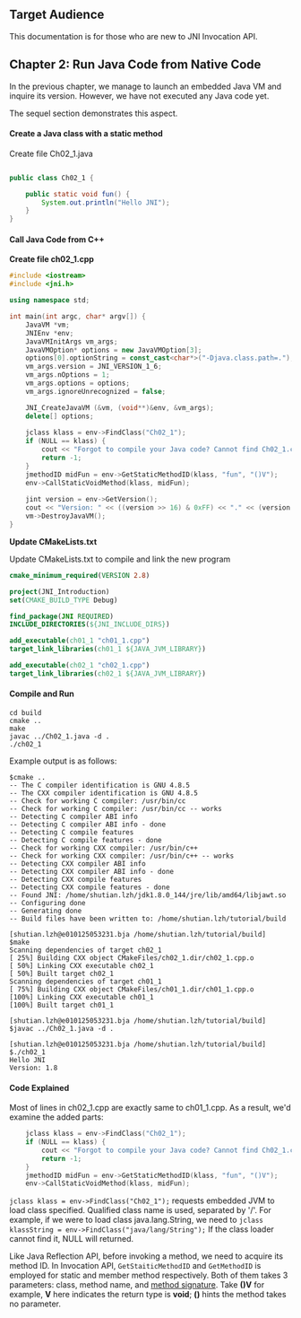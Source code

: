 ## Target Audience

This documentation is for those who are new to JNI Invocation API.

## Chapter 2: Run Java Code from Native Code

In the previous chapter, we manage to launch an embedded Java VM and inquire its version. However, we
have not executed any Java code yet.

The sequel section demonstrates this aspect.

#### Create a Java class with a static method

Create file Ch02_1.java

```java

public class Ch02_1 {

    public static void fun() {
        System.out.println("Hello JNI");
    }
}

```

#### Call Java Code from C++

**Create file ch02_1.cpp**
```cpp
#include <iostream>
#include <jni.h>

using namespace std;

int main(int argc, char* argv[]) {
    JavaVM *vm;
    JNIEnv *env;
    JavaVMInitArgs vm_args;
    JavaVMOption* options = new JavaVMOption[3];
    options[0].optionString = const_cast<char*>("-Djava.class.path=.");
    vm_args.version = JNI_VERSION_1_6;
    vm_args.nOptions = 1;
    vm_args.options = options;
    vm_args.ignoreUnrecognized = false;

    JNI_CreateJavaVM (&vm, (void**)&env, &vm_args);
    delete[] options;
    
    jclass klass = env->FindClass("Ch02_1");
    if (NULL == klass) {
        cout << "Forgot to compile your Java code? Cannot find Ch02_1.class in the current directory" << endl;
        return -1;
    }
    jmethodID midFun = env->GetStaticMethodID(klass, "fun", "()V");
    env->CallStaticVoidMethod(klass, midFun);
    
    jint version = env->GetVersion();
    cout << "Version: " << ((version >> 16) & 0xFF) << "." << (version & 0xFF);
    vm->DestroyJavaVM();   
}
```

**Update CMakeLists.txt**

Update CMakeLists.txt to compile and link the new program

```cmake
cmake_minimum_required(VERSION 2.8)

project(JNI_Introduction)
set(CMAKE_BUILD_TYPE Debug)

find_package(JNI REQUIRED)
INCLUDE_DIRECTORIES(${JNI_INCLUDE_DIRS})

add_executable(ch01_1 "ch01_1.cpp")
target_link_libraries(ch01_1 ${JAVA_JVM_LIBRARY})

add_executable(ch02_1 "ch02_1.cpp")
target_link_libraries(ch02_1 ${JAVA_JVM_LIBRARY})

```

#### Compile and Run
```commandline
cd build
cmake ..
make
javac ../Ch02_1.java -d .
./ch02_1
```

Example output is as follows:
```text
$cmake ..
-- The C compiler identification is GNU 4.8.5
-- The CXX compiler identification is GNU 4.8.5
-- Check for working C compiler: /usr/bin/cc
-- Check for working C compiler: /usr/bin/cc -- works
-- Detecting C compiler ABI info
-- Detecting C compiler ABI info - done
-- Detecting C compile features
-- Detecting C compile features - done
-- Check for working CXX compiler: /usr/bin/c++
-- Check for working CXX compiler: /usr/bin/c++ -- works
-- Detecting CXX compiler ABI info
-- Detecting CXX compiler ABI info - done
-- Detecting CXX compile features
-- Detecting CXX compile features - done
-- Found JNI: /home/shutian.lzh/jdk1.8.0_144/jre/lib/amd64/libjawt.so  
-- Configuring done
-- Generating done
-- Build files have been written to: /home/shutian.lzh/tutorial/build

[shutian.lzh@e010125053231.bja /home/shutian.lzh/tutorial/build]
$make
Scanning dependencies of target ch02_1
[ 25%] Building CXX object CMakeFiles/ch02_1.dir/ch02_1.cpp.o
[ 50%] Linking CXX executable ch02_1
[ 50%] Built target ch02_1
Scanning dependencies of target ch01_1
[ 75%] Building CXX object CMakeFiles/ch01_1.dir/ch01_1.cpp.o
[100%] Linking CXX executable ch01_1
[100%] Built target ch01_1

[shutian.lzh@e010125053231.bja /home/shutian.lzh/tutorial/build]
$javac ../Ch02_1.java -d .

[shutian.lzh@e010125053231.bja /home/shutian.lzh/tutorial/build]
$./ch02_1 
Hello JNI
Version: 1.8
```
#### Code Explained

Most of lines in ch02_1.cpp are exactly same to ch01_1.cpp. As a result, we'd examine 
the added parts:
```cpp
    jclass klass = env->FindClass("Ch02_1");
    if (NULL == klass) {
        cout << "Forgot to compile your Java code? Cannot find Ch02_1.class in the current directory" << endl;
        return -1;
    }
    jmethodID midFun = env->GetStaticMethodID(klass, "fun", "()V");
    env->CallStaticVoidMethod(klass, midFun);
``` 

``jclass klass = env->FindClass("Ch02_1");`` requests embedded JVM to load class specified.
Qualified class name is used, separated by '/'. For example, if we were to load class java.lang.String, we need
to ```jclass klassString = env->FindClass("java/lang/String");``` If the class loader cannot find it,
NULL will returned.

Like Java Reflection API, before invoking a method, we need to acquire its method ID. In Invocation API,
`GetStaiticMethodID` and `GetMethodID` is employed for static and member method respectively. Both of them
takes 3 parameters: class, method name, and [method signature](https://docs.oracle.com/javase/7/docs/technotes/guides/jni/spec/types.html).
Take **()V** for example, **V** here indicates the return type is **void**; **()** hints the method takes no parameter.